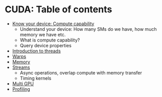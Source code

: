 # CUDA: Table of contents
- [Know your device: Compute capability](https://github.com/prav-nak/cuda/tree/main/0_device_query)
  - Understand your device: How many SMs  do we have, how much memory we have etc.
  - What is compute capability?
  - Query device properties
- [Introduction to threads](https://github.com/prav-nak/cuda/tree/main/1_Intro_Threads)
- [Warps](https://github.com/prav-nak/cuda/tree/main/2_warps)
- [Memory](https://github.com/prav-nak/cuda/tree/main/3_memory_stuff)
- [Streams]()
  - Async operations, overlap compute with memory transfer
  - Timing kernels
- [Multi GPU]()
- [Profiling]()
